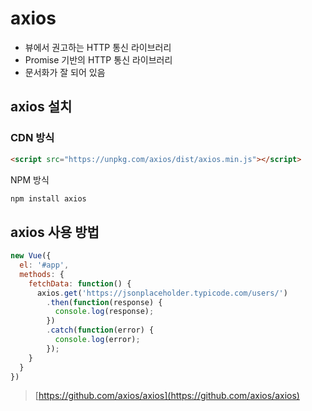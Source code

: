 # axios

- 뷰에서 권고하는 HTTP 통신 라이브러리
- Promise 기반의 HTTP 통신 라이브러리
- 문서화가 잘 되어 있음

## axios 설치

### CDN 방식
```html
<script src="https://unpkg.com/axios/dist/axios.min.js"></script>
```
  
NPM 방식
```sh
npm install axios
```

## axios 사용 방법
```js
new Vue({
  el: '#app',
  methods: {
    fetchData: function() {
      axios.get('https://jsonplaceholder.typicode.com/users/')
        .then(function(response) {
          console.log(response);
        })
        .catch(function(error) {
          console.log(error);
        });
    }
  }
})
```
  
>[https://github.com/axios/axios](https://github.com/axios/axios)